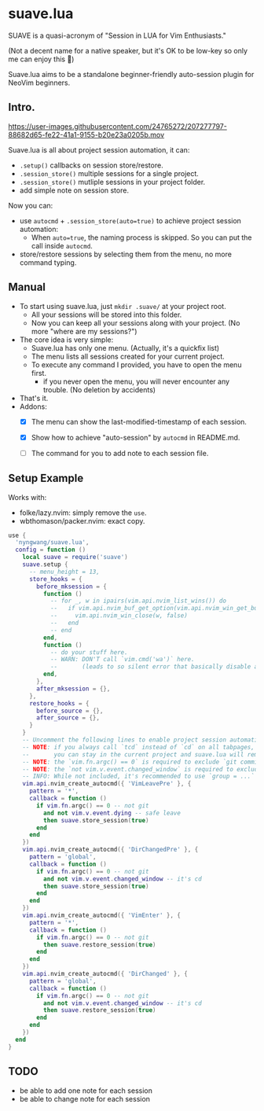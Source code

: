 suave.lua
===

SUAVE is a quasi-acronym of "Session in LUA for Vim Enthusiasts."

(Not a decent name for a native speaker, but it's OK to be low-key so only me can enjoy this 🤫)

Suave.lua aims to be a standalone beginner-friendly auto-session plugin for NeoVim beginners.


## Intro.

https://user-images.githubusercontent.com/24765272/207277797-88682d65-fe22-41a1-9155-b20e23a0205b.mov

Suave.lua is all about project session automation, it can:

- `.setup()` callbacks on session store/restore.
- `.session_store()` multiple sessions for a single project.
- `.session_store()` mutliple sessions in your project folder.
- add simple note on session store.

Now you can:

- use `autocmd` + `.session_store(auto=true)` to achieve project session automation:
  - When `auto=true`, the naming process is skipped. So you can put the call inside `autocmd`.
- store/restore sessions by selecting them from the menu, no more command typing.


## Manual

- To start using suave.lua, just `mkdir .suave/` at your project root.
  - All your sessions will be stored into this folder.
  - Now you can keep all your sessions along with your project. (No more "where are my sessions?")
- The core idea is very simple:
  - Suave.lua has only one menu. (Actually, it's a quickfix list)
  - The menu lists all sessions created for your current project.
  - To execute any command I provided, you have to open the menu first.
    - if you never open the menu, you will never encounter any trouble. (No deletion by accidents)
- That's it.
- Addons:
  - [x] The menu can show the last-modified-timestamp of each session.
  - [x] Show how to achieve "auto-session" by `autocmd` in README.md.
  - [ ] The command for you to add note to each session file.


## Setup Example

Works with:
- folke/lazy.nvim: simply remove the `use`.
- wbthomason/packer.nvim: exact copy.

```lua
use {
  'nyngwang/suave.lua',
  config = function ()
    local suave = require('suave')
    suave.setup {
      -- menu_height = 13,
      store_hooks = {
        before_mksession = {
          function ()
            -- for _, w in ipairs(vim.api.nvim_list_wins()) do
            --   if vim.api.nvim_buf_get_option(vim.api.nvim_win_get_buf(w), 'ft') == 'neo-tree' then
            --     vim.api.nvim_win_close(w, false)
            --   end
            -- end
          end,
          function ()
            -- do your stuff here.
            -- WARN: DON'T call `vim.cmd('wa')` here.
            --       (leads to so silent error that basically disable auto-session!)
          end,
        },
        after_mksession = {},
      },
      restore_hooks = {
        before_source = {},
        after_source = {},
      }
    }
    -- Uncomment the following lines to enable project session automation.
    -- NOTE: if you always call `tcd` instead of `cd` on all tabpages,
    --       you can stay in the current project and suave.lua will remember these paths.
    -- NOTE: the `vim.fn.argc() == 0` is required to exclude `git commit`.
    -- NOTE: the `not vim.v.event.changed_window` is required to exclude `:tabn`,`:tabp`.
    -- INFO: While not included, it's recommended to use `group = ...` for your autocmd.
    vim.api.nvim_create_autocmd({ 'VimLeavePre' }, {
      pattern = '*',
      callback = function ()
        if vim.fn.argc() == 0 -- not git
          and not vim.v.event.dying -- safe leave
          then suave.store_session(true)
        end
      end
    })
    vim.api.nvim_create_autocmd({ 'DirChangedPre' }, {
      pattern = 'global',
      callback = function ()
        if vim.fn.argc() == 0 -- not git
          and not vim.v.event.changed_window -- it's cd
          then suave.store_session(true)
        end
      end
    })
    vim.api.nvim_create_autocmd({ 'VimEnter' }, {
      pattern = '*',
      callback = function ()
        if vim.fn.argc() == 0 -- not git
          then suave.restore_session(true)
        end
      end
    })
    vim.api.nvim_create_autocmd({ 'DirChanged' }, {
      pattern = 'global',
      callback = function ()
        if vim.fn.argc() == 0 -- not git
          and not vim.v.event.changed_window -- it's cd
          then suave.restore_session(true)
        end
      end
    })
  end
}
```


## TODO

- be able to add one note for each session
- be able to change note for each session


